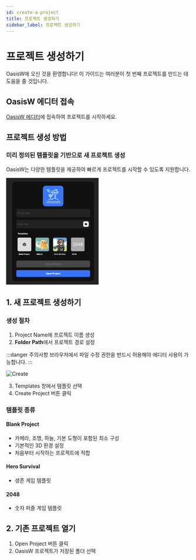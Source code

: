 ```yaml
---
id: create-a-project
title: 프로젝트 생성하기
sidebar_label: 프로젝트 생성하기
---
```


# 프로젝트 생성하기

OasisW에 오신 것을 환영합니다! 이 가이드는 여러분이 첫 번째 프로젝트를 만드는 데 도움을 줄 것입니다.

## OasisW 에디터 접속

[OasisW 에디터](https://editor.oasisserver.link/)에 접속하여 프로젝트를 시작하세요.

## 프로젝트 생성 방법

### 미리 정의된 템플릿을 기반으로 새 프로젝트 생성

OasisW는 다양한 템플릿을 제공하여 빠르게 프로젝트를 시작할 수 있도록 지원합니다.

<img src="/img/usage-guide/create_project.png" alt="프로젝트 생성 화면" width="50%" />

## 1. 새 프로젝트 생성하기

### 생성 절차

1. Project Name에 프로젝트 이름 생성
2. **Folder Path**에서 프로젝트 경로 설정

:::danger 주의사항
브라우저에서 파일 수정 권한을 반드시 허용해야 에디터 사용이 가능합니다.
:::

![Create](/img/usage-guide/0.png)

3. Templates 창에서 템플릿 선택
4. Create Project 버튼 클릭

### 템플릿 종류

#### **Blank Project**
- 카메라, 조명, 하늘, 기본 도형이 포함된 최소 구성
- 기본적인 3D 환경 설정
- 처음부터 시작하는 프로젝트에 적합

<!-- #### **Sliduck**
- 슬라이딩 게임 템플릿 -->

#### **Hero Survival**
- 생존 게임 템플릿

#### **2048**
- 숫자 퍼즐 게임 템플릿

## 2. 기존 프로젝트 열기

1. Open Project 버튼 클릭
2. OasisW 프로젝트가 저장된 폴더 선택
